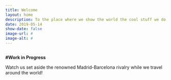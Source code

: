 ```yaml
---
title: Welcome
layout: home
description: To the place where we show the world the cool stuff we do!.
date: 2019-05-14
show-date: false
image-url: #
image-alt: #
---
```

<!-- Use images with a nice resolution: -->

<div class="image main">
<img src="https://lh3.googleusercontent.com/4ErcfDSlbXxo3K75uJX8xB5ddInEXfO02ccFFajKzQ_MQxbhhzdlB-gs1h9cnJBCKPhV83fX67DWgYX0gOe-XlJshssYLvRtdyU3gMReXXLvUl-1LjwAs0QL_e3P_26J5NqkZZrFSAGjcOMvbRnobaN6ciQ7R1vjeXcSrpg8Ti9JgRW47QJWURGyXw5G4tEIKvJDVNsUbHMiSmLxG8OqPg9RlMYQTOjh_l4TJEktACcbbEC8OWCxKmmbSaN3MzfhIKY_7jeODxPnVJ_9THav2b18J_jXky4xgTzFTJtnBbg7oPQYS_O8Jw0UzXBhNPLAfiL8vwairA5QGTedMYHGeab68sGAHjhdCEojplhwaPt8iR5qO-PAiLWsd5fvFuWcP5TaHXr8qPt8KkbXM9IonNA_-Nr49gfyvViCs_lTqYTb_kbe3OmF43Vfh8GvD9qTHucpOmPBUtGGMraC6QV34oDL6tUBynfLbDAf7nitr4o6mQz0fJ827cSmgsWdsUbrudZBSsKGA0PX2xGGXdo1CZxyYHZsW00Wn8TYoRGeC93Y2PYbZyrNnqkJAx6UFl5D54NNbYrIlqiU7hMdaoZdCdUmFozvOprMvtuRte3owWmDV3XKzIXM9Cx1c-UUhsg5fHrHO8uLsf9YvQOi_XbDOetSZvm906bVT3OU-TPl2o2DkukeJHvvU2r6UlYdYiAzHtMwJlZ1rmqOnxZP0tIxhW7p=w1197-h798-no" alt="">
</div>

**#Work in Progress**

Watch us set aside the renowned Madrid-Barcelona rivalry while we travel around the world!


